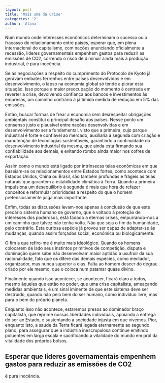 ```yaml
---
layout: post
title: 'Mais uma da Crise'
categories: '2'
author: 'Alana'
---
```


Num mundo onde interesses econômicos determinam o sucesso ou o fracasso do
relacionamento entre países, esperar que, em plena internacional do capitalismo,
com nações anunciando oficialmente a recessão, líderes governamentais empenhem
gastos para reduzir as emissões de CO2, correndo o risco de diminuir ainda mais
a produção industrial, é pura inocência.

Se as negociações a respeito do cumprimento do Protocolo de Kyoto já geravam
embates ferrenhos entre países desenvolvidos e em desenvolvimento, o lapso na
economia global só tende a piorar esta situação. Isso porque a maior preocupação
do momento é centrada em reverter a crise, devolvendo confiança aos bancos e
investimentos às empresas, um caminho contrário à já tímida medida de redução em
5% das emissões.

Então, buscar formas de frear a economia sem desrespeitar obrigações ambientais
constitui o principal desafio aos países. Nesse ponto um consenso justo e
plausível entre nações desenvolvidas e em desenvolvimento seria fundamental,
visto que a primeira, cujo parque industrial é forte e confiável ao mercado,
auxiliaria a segunda com criação e manutenção de tecnologias sustentáveis,
garantindo a continuidade do desenvolvimento industrial da mesma, que ainda está
firmando sua confiabilidade aos demais, e evitando rombo ainda maior nos cofres
de exportação.

Assim como o mundo está ligado por intrínsecas teias econômicas em que baseiam-se
os relacionamentos entre Estados fortes, como acontece com Estados Unidos, China
ou Brasil, são também profundas e frágeis as teias naturais que garantem a
estabilidade climática à Terra. Quando a primeira impulsiona um desequilíbrio à
segunda é mais que hora de refazer conceitos e reformular prioridades a respeito do
que o homem pretensiosamente julga mais importante.

Enfim, todas as discussões levam-nos apenas à conclusão de que este precário sistema
humano de governo, que é voltado à proteção de interesses dos poderosos, está fadado
a eternas crises, empurrando-nos a um caminho que talvez não tenha volta. Não que seja
o fim da humanidade, pelo contrário. Esta curiosa espécie já provou ser capaz de
adaptar-se às mudanças, quando assim forçados social, econômica ou biologicamente.

O fim a que refiro-me é muito mais ideológico. Quando os homens colocarem de lado seus
instintos primitivos de competição, disputa e dominação quem sabe não desenvolvam
maior aptidão a usufruir da sua racionalidade, fato que os difere das demais espécies,
como mediador, organizador, mas nunca superior a elas. Falta ao homem descer do degrau
criado por ele mesmo, que o coloca num patamar quase divino.

Finalmente quando isso acontecer, se acontecer, ficará claro a todos, mesmo àqueles
que estão no poder, que uma crise capitalista, ameaçando medidas ambientais, é um
sinal iminente de que este sistema deve ser destruído, quando não pelo bem do ser
humano, como indivíduo livre, mas para o bem do próprio planeta.

Enquanto isso não acontece, estaremos presos ao dominador braço capitalista, que
reprime nossas liberdades individuais, apoiando a entrega do ser ao Estado, e
sustentando a sociedade injusta em que vivemos. Pior, enquanto isto, a saúde da Terra
ficará legada eternamente ao segundo plano, para assegurar que a indústria
inescrupulosa continue emitindo poluentes em larga escala e sacrificando a vitalidade
do mundo em prol da vitalidade dos próprios bolsos.

## Esperar que líderes governamentais empenhem gastos para reduzir as emissões de CO2
é pura inocência.

